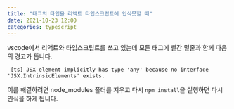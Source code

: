 ```yaml
---
title: "태그의 타입을 리액트 타입스크립트에 인식못할 때"
date: 2021-10-23 12:00
categories: typescript
---
```


vscode에서 리액트와 타입스크립트를 쓰고 있는데 모든 태그에 빨간 밑줄과 함께 다음의 경고가 뜹니다.

```
 [ts] JSX element implicitly has type 'any' because no interface 'JSX.IntrinsicElements' exists.
```

이를 해결하려면 node_modules 폴더를 지우고 다시 `npm install`을 실행하면 다시 인식을 하게 됩니다.
